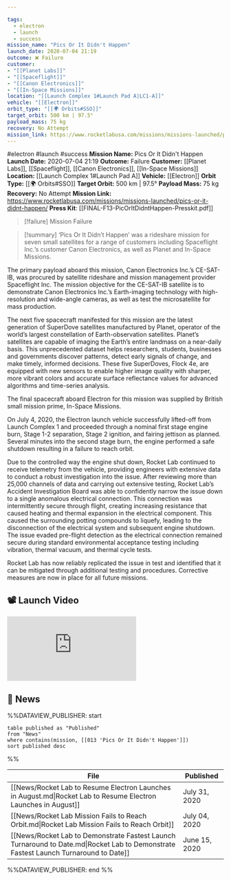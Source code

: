```yaml
---

tags:
  - electron
  - launch
  - success
mission_name: "Pics Or It Didn't Happen"
launch_date: 2020-07-04 21:19
outcome: ❌ Failure
customer: 
- "[[Planet Labs]]"
- "[[Spaceflight]]"
- "[[Canon Electronics]]"
- "[[In-Space Missions]]"
location: "[[Launch Complex 1#Launch Pad A|LC1-A]]"
vehicle: "[[Electron]]"
orbit_type: "[[🌍 Orbits#SSO]]"
target_orbit: 500 km | 97.5°
payload_mass: 75 kg
recovery: No Attempt
mission_link: https://www.rocketlabusa.com/missions/missions-launched/pics-or-it-didnt-happen/
---
```


#electron #launch #success
**Mission Name:** Pics Or It Didn't Happen
**Launch Date:** 2020-07-04 21:19
**Outcome:** Failure
**Customer:** [[Planet Labs]], [[Spaceflight]], [[Canon Electronics]], [[In-Space Missions]]
**Location:** [[Launch Complex 1#Launch Pad A]]
**Vehicle:** [[Electron]]
**Orbit Type:** [[🌍 Orbits#SSO]]
**Target Orbit:** 500 km | 97.5°
**Payload Mass:** 75 kg
**Recovery:** No Attempt
**Mission Link:** https://www.rocketlabusa.com/missions/missions-launched/pics-or-it-didnt-happen/
**Press Kit**: [[FINAL-F13-PicOrItDidntHappen-Presskit.pdf]]

>[!failure] Mission Failure

>[!summary]
‘Pics Or It Didn’t Happen’ was a rideshare mission for seven small satellites for a range of customers including Spaceflight Inc.’s customer Canon Electronics, as well as Planet and In-Space Missions.
>
The primary payload aboard this mission, Canon Electronics Inc.’s CE-SAT-IB, was procured by satellite rideshare and mission management provider Spaceflight Inc. The mission objective for the CE-SAT-IB satellite is to demonstrate Canon Electronics Inc.’s Earth-imaging technology with high-resolution and wide-angle cameras, as well as test the microsatellite for mass production.
>
The next five spacecraft manifested for this mission are the latest generation of SuperDove satellites manufactured by Planet, operator of the world’s largest constellation of Earth-observation satellites. Planet’s satellites are capable of imaging the Earth’s entire landmass on a near-daily basis. This unprecedented dataset helps researchers, students, businesses and governments discover patterns, detect early signals of change, and make timely, informed decisions. These five SuperDoves, Flock 4e, are equipped with new sensors to enable higher image quality with sharper, more vibrant colors and accurate surface reflectance values for advanced algorithms and time-series analysis.
>
The final spacecraft aboard Electron for this mission was supplied by British small mission prime, In-Space Missions. 
>
On July 4, 2020, the Electron launch vehicle successfully lifted-off from Launch Complex 1 and proceeded through a nominal first stage engine burn, Stage 1-2 separation, Stage 2 ignition, and fairing jettison as planned. Several minutes into the second stage burn, the engine performed a safe shutdown resulting in a failure to reach orbit.
>
Due to the controlled way the engine shut down, Rocket Lab continued to receive telemetry from the vehicle, providing engineers with extensive data to conduct a robust investigation into the issue. After reviewing more than 25,000 channels of data and carrying out extensive testing, Rocket Lab’s Accident Investigation Board was able to confidently narrow the issue down to a single anomalous electrical connection. This connection was intermittently secure through flight, creating increasing resistance that caused heating and thermal expansion in the electrical component. This caused the surrounding potting compounds to liquefy, leading to the disconnection of the electrical system and subsequent engine shutdown. The issue evaded pre-flight detection as the electrical connection remained secure during standard environmental acceptance testing including vibration, thermal vacuum, and thermal cycle tests.
>
Rocket Lab has now reliably replicated the issue in test and identified that it can be mitigated through additional testing and procedures. Corrective measures are now in place for all future missions.

## 📽️ Launch Video

<div class="responsive-video">
<iframe src="https://www.youtube.com/embed/5ZcZoDFYjXc" title="Rocket Lab&#39;s Electron - Pics Or It Didn&#39;t Happen Mission" frameborder="0" allow="accelerometer; autoplay; clipboard-write; encrypted-media; gyroscope; picture-in-picture; web-share" referrerpolicy="strict-origin-when-cross-origin" allowfullscreen></iframe>     
</div>

## 📰 News
%%DATAVIEW_PUBLISHER: start
```
table published as "Published"
from "News"
where contains(mission, [[013 'Pics Or It Didn't Happen']])
sort published desc
```
%%

| File                                                                                                                                 | Published     |
| ------------------------------------------------------------------------------------------------------------------------------------ | ------------- |
| [[News/Rocket Lab to Resume Electron Launches in August.md\|Rocket Lab to Resume Electron Launches in August]]                       | July 31, 2020 |
| [[News/Rocket Lab Mission Fails to Reach Orbit.md\|Rocket Lab Mission Fails to Reach Orbit]]                                         | July 04, 2020 |
| [[News/Rocket Lab to Demonstrate Fastest Launch Turnaround to Date.md\|Rocket Lab to Demonstrate Fastest Launch Turnaround to Date]] | June 15, 2020 |

%%DATAVIEW_PUBLISHER: end %%